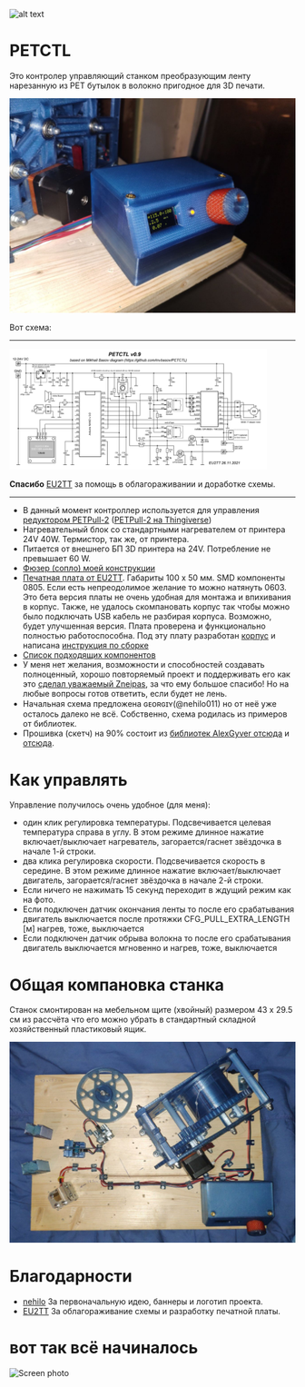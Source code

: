 ![alt text](IMG/petctlbanner.png?raw=true)

# PETCTL

Это контролер управляющий станком преобразующим ленту нарезанную из PET бутылок в волокно пригодное для 3D печати.

![PETCTL assembled](PCB_V09_assembly/IMG/PETCTL_assembled.jpg)

Вот схема:

---

<img style="max-width:90%;height:auto" src="PCB/EU2TT/PETCTL_v0.9 diagram.png" alt="PETCTL scheme" />

**Спасибо** [EU2TT](https://github.com/EU2TT) за помощь в облагораживании и доработке схемы.

---

- В данный момент контроллер используется для управления [редуктором PETPull-2](https://drive.google.com/drive/mobile/folders/1PTYfURWS0YwCPlCB0__WyJwqnNEWJszi/1sBVlF62mEFIv8p1nZIAzGzY9kn1hc471/1dZt_md5HvzvhJHkd0jt-X09GqNWF04Xx/17iroY9sDo6CCnm7wmTta5178AHUz0zxp?usp=sharing&sort=13&direction=a) ([PETPull-2 на Thingiverse](https://www.thingiverse.com/thing:4900782))
- Нагревательный блок со стандартными нагревателем от принтера 24V 40W. Термистор, так же, от принтера.
- Питается от внешнего БП 3D принтера на 24V. Потребление не превышает 60 W. 
- [Фюзер (сопло) моей конструкции](https://github.com/mvbasov/PETCTL/tree/github/3D_models/HeatedBlock)
- [Печатная плата от EU2TT](https://github.com/mvbasov/PETCTL/tree/github/PCB/EU2TT). Габариты 100 x 50 мм. SMD компоненты 0805. Если есть непреодолимое желание то можно натянуть 0603. Это бета версия платы не очень удобная для монтажа и впихивания в корпус. Также, не удалось скомпановать корпус так чтобы можно было подключать USB кабель не разбирая корпуса. Возможно, будет улучшенная версия. Плата проверена и функционально полностью работоспособна. Под эту плату разработан [корпус](PCB_V09_assembly/3D_models) и написана [инструкция по сборке](PCB_V09_assembly/README.md)
- [Список подходящих компонентов](BOM.md)
- У меня нет желания, возможности и способностей создавать полноценный, хорошо повторяемый проект и поддерживать его как это [сделал уважаемый Zneipas](https://3deshnik.ru/forum/viewtopic.php?f=37&t=986), за что ему большое спасибо! Но на любые вопросы готов ответить, если будет не лень.
- Начальная схема предложена ɢᴇᴏʀɢɪʏ(@nehilo011)  но от неё уже осталось далеко не всё. Собственно, схема родилась из примеров от библиотек.
- Прошивка (скетч) на 90% состоит из [библиотек AlexGyver отсюда](https://alexgyver.ru/lessons/gyverlibs/) и [отсюда](https://github.com/AlexGyver/GyverLibs).

# Как управлять
Управление получилось очень удобное (для меня):
- один клик регулировка температуры. Подсвечивается целевая температура справа в углу. В этом режиме длинное нажатие включает/выключает нагреватель, загорается/гаснет звёздочка в начале 1-й строки.
- два клика регулировка скорости. Подсвечивается скорость в середине. В этом режиме длинное нажатие включает/выключает двигатель, загорается/гаснет звёздочка в начале 2-й строки.
- Если ничего не нажимать 15 секунд переходит в ждущий режим как на фото.
- Если подключен датчик окончания ленты то после его срабатывания двигатель выключается после протяжки CFG_PULL_EXTRA_LENGTH [м] нагрев, тоже, выключается
- Если подключен датчик обрыва волокна то после его срабатывания двигатель выключается мгновенно и нагрев, тоже, выключается

# Общая компановка станка
Станок смонтирован на мебельном щите (хвойный) размером 43 x 29.5 см из рассчёта что его можно убрать в стандартный складной хозяйственный пластиковый ящик.

![PETCTL top view](AllViewTop.jpg)

# Благодарности
* [nehilo](https://github.com/nehilo) За первоначальную идею, баннеры и логотип проекта.
* [EU2TT](https://github.com/EU2TT) За облагораживание схемы и разработку печатной платы.

# вот так всё начиналось
<img style="max-width:75%;height:auto" src="PETCTL_screen.jpg" alt="Screen photo" />
